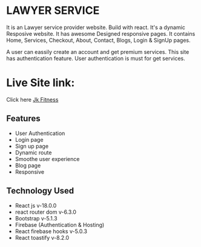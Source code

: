 # LAWYER SERVICE

It is an Lawyer service provider website. Build with react.  It's a dynamic Resposive website. It has awesome Designed responsive pages.
It contains Home, Services, Checkout, About, Contact, Blogs, Login & SignUp pages.

A user can eassily create an account and get premium services. This site has authentication feature. 
User authentication is must for get services.

# Live Site link: 
Click here [Jk Fitness](https://independent-service-prov-fd50a.web.app/)

## Features

 - User Authentication
 - Login page
 - Sign up page
 - Dynamic route
 - Smoothe user experience
 - Blog page
 - Responsive
## Technology Used
- React js v-18.0.0
- react router dom v-6.3.0
- Bootstrap v-5.1.3
- Firebase (Authentication & Hosting)
- React firebase hooks v-5.0.3
- React toastify v-8.2.0